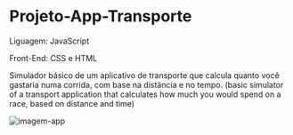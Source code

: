 # Projeto-App-Transporte
Liguagem: JavaScript

Front-End: CSS e HTML

Simulador básico de um aplicativo de transporte que calcula quanto você gastaria numa corrida, com base na distância e no tempo.
(basic simulator of a transport application that calculates how much you would spend on a race, based on distance and time)


![imagem-app](https://user-images.githubusercontent.com/65178482/94878207-1c535a80-0433-11eb-94c9-84d41510be0d.JPG)

